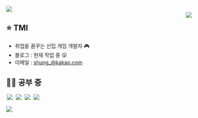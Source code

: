 <!-- 방문자수 -->
<div align='left'>
<a href="https://hits.seeyoufarm.com"><img src="https://hits.seeyoufarm.com/api/count/incr/badge.svg?url=https%3A%2F%2Fgithub.com%2FShung-2&count_bg=%23F5C110&title_bg=%235C5C5C&icon=openai.svg&icon_color=%23F5C110&title=Visitors&edge_flat=false"/></a>
</div>

<!-- 백준 연동 -->
<img align='right' src="http://mazassumnida.wtf/api/v2/generate_badge?boj=hailsy">

<!-- 소개 -->
## ⭐ TMI
- 취업을 꿈꾸는 신입 게임 개발자 🎮 
- 블로그 : 현재 작업 중 😲
- 이메일 : <shung_@kakao.com>

## 🐱‍💻 공부 중

<!-- 아이콘 이미지 (순서 C, C++, C#, Unity -->
<img src = "https://img.shields.io/badge/-C-black?style=flat&logo=c%2B%2B" style="height : auto; margin-left : 2px; margin-right : 2px;"/> <img src = "https://img.shields.io/badge/-C++-black?style=flat&logo=c%2B%2B" style="height : auto; margin-left : 2px; margin-right : 2px;"/> <img src = "https://img.shields.io/badge/-C%23%20-black?style=flat&logo=C%20Sharp" style="height : auto; margin-left : 2px; margin-right : 2px;"/> <img src = "https://img.shields.io/badge/unity%20-%23000000.svg?&style=flat&logo=unity&logoColor=white" style="height : auto; margin-left : 2px; margin-right : 2px;"/>

<!-- 깃허브 커밋 양 -->
<img align='left' src="https://github-readme-stats.vercel.app/api?username=Shung-2&show_icons=true&theme=dark">
